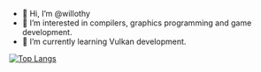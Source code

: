 - 👋 Hi, I’m @willothy
- 👀 I’m interested in compilers, graphics programming and game development.
- 🌱 I’m currently learning Vulkan development.

[![Top Langs](https://github-readme-stats.vercel.app/api/top-langs/?username=willothy)](https://github.com/anuraghazra/github-readme-stats)

<!---
willothy/willothy is a ✨ special ✨ repository because its `README.md` (this file) appears on your GitHub profile.
You can click the Preview link to take a look at your changes.
--->
